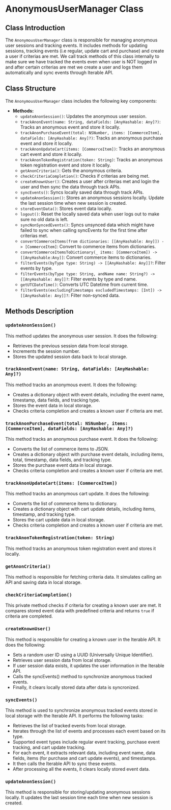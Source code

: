 # AnonymousUserManager Class

## Class Introduction

The `AnonymousUserManager` class is responsible for managing anonymous user sessions and tracking events. 
It includes methods for updating sessions, tracking events (i.e regular, update cart and purchase) and create a user if criterias are met.
We call track methods of this class internally to make sure we have tracked the events even when user is NOT logged in and after certain criterias are met we create a user and logs them automatically and sync events through Iterable API.

## Class Structure

The `AnonymousUserManager` class includes the following key components:

- **Methods:**
    - `updateAnonSession()`: Updates the anonymous user session.
    - `trackAnonEvent(name: String, dataFields: [AnyHashable: Any]?)`: Tracks an anonymous event and store it locally.
    - `trackAnonPurchaseEvent(total: NSNumber, items: [CommerceItem], dataFields: [AnyHashable: Any]?)`: Tracks an anonymous purchase event and store it locally.
    - `trackAnonUpdateCart(items: [CommerceItem])`: Tracks an anonymous cart event and store it locally.
    - `trackAnonTokenRegistration(token: String)`: Tracks an anonymous token registration event and store it locally.
    - `getAnonCriteria()`: Gets the anonymous criteria.
    - `checkCriteriaCompletion()`: Checks if criterias are being met.
    - `createKnownUser()`: Creates a user after criterias met and login the user and then sync the data through track APIs.
    - `syncEvents()`: Syncs locally saved data through track APIs.
    - `updateAnonSession()`: Stores an anonymous sessions locally. Update the last session time when new session is created.
    - `storeEventData()`: Stores event data locally.
    - `logout()`: Reset the locally saved data when user logs out to make sure no old data is left.
    - `syncNonSyncedEvents()`: Syncs unsynced data which might have failed to sync when calling syncEvents for the first time after criterias met.
    - `convertCommerceItems(from dictionaries: [[AnyHashable: Any]]) -> [CommerceItem]`: Convert to commerce items from dictionaries.
    - `convertCommerceItemsToDictionary(_ items: [CommerceItem]) -> [[AnyHashable:Any]]`: Convert commerce items to dictionaries.
    - `filterEvents(byType type: String) -> [[AnyHashable: Any]]?`: Filter events by type.
    - `filterEvents(byType type: String, andName name: String?) -> [[AnyHashable: Any]]?`: Filter events by type and name.
    - `getUTCDateTime()`: Converts UTC Datetime from current time.
    - `filterEvents(excludingTimestamps excludedTimestamps: [Int]) -> [[AnyHashable: Any]]?`: Filter non-synced data.


## Methods Description

### `updateAnonSession()`

This method updates the anonymous user session. It does the following:

* Retrieves the previous session data from local storage.
* Increments the session number.
* Stores the updated session data back to local storage.

### `trackAnonEvent(name: String, dataFields: [AnyHashable: Any]?)`

This method tracks an anonymous event. It does the following:

* Creates a dictionary object with event details, including the event name, timestamp, data fields, and tracking type.
* Stores the event data in local storage.
* Checks criteria completion and creates a known user if criteria are met.

### `trackAnonPurchaseEvent(total: NSNumber, items: [CommerceItem], dataFields: [AnyHashable: Any]?)`

This method tracks an anonymous purchase event. It does the following:

* Converts the list of commerce items to JSON.
* Creates a dictionary object with purchase event details, including items, total, timestamp, data fields, and tracking type.
* Stores the purchase event data in local storage.
* Checks criteria completion and creates a known user if criteria are met.

### `trackAnonUpdateCart(items: [CommerceItem])`

This method tracks an anonymous cart update. It does the following:

* Converts the list of commerce items to dictionary.
* Creates a dictionary object with cart update details, including items, timestamp, and tracking type.
* Stores the cart update data in local storage.
* Checks criteria completion and creates a known user if criteria are met.

### `trackAnonTokenRegistration(token: String)`

This method tracks an anonymous token registration event and stores it locally.
  
### `getAnonCriteria()`

This method is responsible for fetching criteria data. It simulates calling an API and saving data in local storage.

### `checkCriteriaCompletion()`

This private method checks if criteria for creating a known user are met. It compares stored event data with predefined criteria and returns `true` if criteria are completed.

### `createKnownUser()`

This  method is responsible for creating a known user in the Iterable API. It does the following:

* Sets a random user ID using a UUID (Universally Unique Identifier).
* Retrieves user session data from local storage.
* If user session data exists, it updates the user information in the Iterable API.
* Calls the syncEvents() method to synchronize anonymous tracked events.
* Finally, it clears locally stored data after data is syncronized.

### `syncEvents()`

This method is used to synchronize anonymous tracked events stored in local storage with the Iterable API. It performs the following tasks:

* Retrieves the list of tracked events from local storage.
* Iterates through the list of events and processes each event based on its type.
* Supported event types include regular event tracking, purchase event tracking, and cart update tracking.
* For each event, it extracts relevant data, including event name, data fields, items (for purchase and cart update events), and timestamps.
* It then calls the Iterable API to sync these events.
* After processing all the events, it clears locally stored event data.

### `updateAnonSession()`

This method is responsible for storing/updating anonymous sessions locally. It updates the last session time each time when new session is created.
